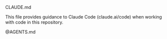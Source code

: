 CLAUDE.md

This file provides guidance to Claude Code (claude.ai/code) when working with code in this repository.

@AGENTS.md
